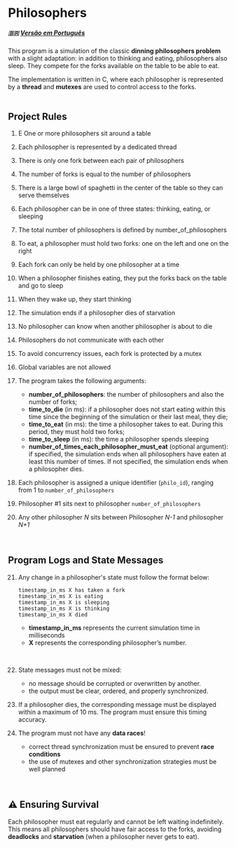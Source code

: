 # Philosophers 
##### 🇧🇷 [Versão em Português](docs/README.pt-br.md)<br>
This program is a simulation of the classic **dinning philosophers problem** with a slight adaptation: in addition to thinking and eating, philosophers also sleep. They compete for the forks available on the table to be able to eat.

The implementation is written in C, where each philosopher is represented by a **thread** and **mutexes** are used to control access to the forks.<br><br>

## Project Rules

1. E    One or more philosophers sit around a table
2. Each philosopher is represented by a dedicated thread
3. There is only one fork between each pair of philosophers
4. The number of forks is equal to the number of philosophers
5. There is a large bowl of spaghetti in the center of the table so they can serve themselves
6. Each philosopher can be in one of three states: thinking, eating, or sleeping
7. The total number of philosophers is defined by number_of_philosophers
8. To eat, a philosopher must hold two forks: one on the left and one on the right
9. Each fork can only be held by one philosopher at a time
10. When a philosopher finishes eating, they put the forks back on the table and go to sleep
11. When they wake up, they start thinking
12. The simulation ends if a philosopher dies of starvation
13. No philosopher can know when another philosopher is about to die
14. Philosophers do not communicate with each other
15. To avoid concurrency issues, each fork is protected by a mutex
16. Global variables are not allowed
17. The program takes the following arguments:
       - **number_of_philosophers**: the number of philosophers and also the number of forks;
       - **time_to_die** (in ms): if a philosopher does not start eating within this time since the beginning of the simulation or their last meal, they die;
       - **time_to_eat** (in ms): the time a philosopher takes to eat. During this period, they must hold two forks;
       - **time_to_sleep** (in ms): the time a philosopher spends sleeping
       - **number_of_times_each_philosopher_must_eat** (optional argument): if specified, the simulation ends when all philosophers have eaten at least this number of times. If not specified, the simulation ends when a philosopher dies.

18. Each philosopher is assigned a unique identifier (```philo_id```), ranging from 1 to ```number_of_philosophers```
19. Philosopher #1 sits next to philosopher ```number_of_philosophers```
20. Any other philosopher *N* sits between Philosopher *N-1* and philosopher *N+1*<br>

<br>

## Program Logs and State Messages

21. Any change in a philosopher's state must follow the format below:

    ```plaintext
    timestamp_in_ms X has taken a fork
    timestamp_in_ms X is eating
    timestamp_in_ms X is sleeping
    timestamp_in_ms X is thinking
    timestamp_in_ms X died
    ```

    - **timestamp_in_ms** represents the current simulation time in milliseconds
    - **X** represents the corresponding philosopher’s number. <br>

<br>

22. State messages must not be mixed:

    - no message should be corrupted or overwritten by another.
    - the output must be clear, ordered, and properly synchronized.

23. If a philosopher dies, the corresponding message must be displayed within a maximum of 10 ms. The program must ensure this timing accuracy.

24. The program must not have any **data races**!

    - correct thread synchronization must be ensured to prevent **race conditions**
    - the use of mutexes and other synchronization strategies must be well planned<br>

<br>

## ⚠️ Ensuring Survival

Each philosopher must eat regularly and cannot be left waiting indefinitely. This means all philosophers should have fair access to the forks, avoiding **deadlocks** and **starvation** (when a philosopher never gets to eat).
